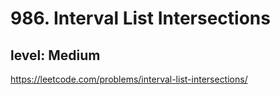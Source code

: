 # 986. Interval List Intersections
## level: Medium

https://leetcode.com/problems/interval-list-intersections/
